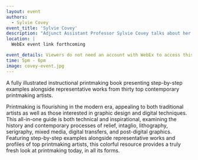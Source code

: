 ```yaml
---
layout: event
authors:
  - Sylvie Covey
event_title: 'Sylvie Covey'
description: "Adjunct Assistant Professor Sylvie Covey talks about her book, Modern Printmaking: A Guide to Traditional and Digital Techniques"
location: |
  WebEx event link forthcoming

event_details: Viewers do not need an account with WebEx to access this event. After clicking the link, the event can be viewed either through your web browser or by downloading the WebEx desktop application. If this is your first time using WebEx, please plan on joining the event several minutes before the starting time to troubleshoot any issues.
time: 5pm - 6pm
image: covey-event.jpg
---
```

A fully illustrated instructional printmaking book presenting step-by-step examples alongside representative works from thirty top contemporary printmaking artists.

Printmaking is flourishing in the modern era, appealing to both traditional artists as well as those interested in graphic design and digital techniques. This all-in-one guide is both technical and inspirational, examining the history and contemporary processes of relief, intaglio, lithography, serigraphy, mixed media, digital transfers, and post-digital graphics. Featuring step-by-step examples alongside representative works and profiles of top printmaking artists, this colorful resource provides a truly fresh look at printmaking today, in all its forms.
